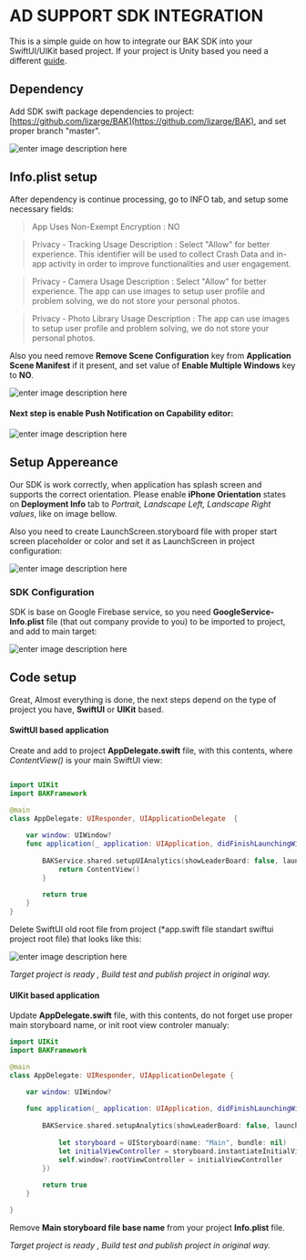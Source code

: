 # AD SUPPORT SDK INTEGRATION 

This is a simple guide on how to integrate our BAK SDK into your SwiftUI/UIKit based project.
If your project is Unity based you need a different [guide](README_UNITY.md).

## Dependency 
 Add SDK swift package dependencies to project: [https://github.com/lizarge/BAK](https://github.com/lizarge/BAK), and set proper branch "master".

![enter image description here](https://i.imgur.com/p5V3r3E.png)

## Info.plist setup
After dependency is continue processing, go to INFO tab, and setup some necessary fields:

> App Uses Non-Exempt Encryption  :  NO

> Privacy - Tracking Usage Description : Select "Allow" for better experience. This identifier will be used to collect Crash Data and in-app activity in order to improve functionalities and user engagement.

> Privacy - Camera Usage Description : Select "Allow" for better experience. The app сan use images to setup user profile and problem solving, we do not store your personal photos.

>Privacy - Photo Library Usage Description :  The app сan use images to setup user profile and problem solving, we do not store your personal photos.

Also you need remove **Remove Scene Configuration** key from **Application Scene Manifest** if it present, and set value of **Enable Multiple Windows** key to **NO**.

![enter image description here](https://i.imgur.com/vGkorUY.png)

#### Next step is enable **Push Notification** on Capability editor:

![enter image description here](https://i.imgur.com/bg1UMSz.png)

## Setup Appereance
Our SDK is work correctly, when application has splash screen and  supports the correct orientation.
Please enable **iPhone Orientation** states on **Deployment Info** tab to
*Portrait, Landscape Left, Landscape Right values*, like on image bellow.

Also you need to create LaunchScreen.storyboard file with proper start screen placeholder or color and set it as LaunchScreen in project configuration:

![enter image description here](https://i.imgur.com/g1HDkvC.png)


### SDK Configuration
SDK is base on Google Firebase service, so you need **GoogleService-Info.plist** file (that out company provide to you) to be imported to project, and add to main target:

![enter image description here](https://i.imgur.com/pZTba6L.png)

## Code setup
Great, Almost everything is done, the next steps depend on the type of project you have, **SwiftUI** or **UIKit** based.

#### SwiftUI based application

Create and add to project **AppDelegate.swift** file, with this contents, where *ContentView()* is your main SwiftUI view:

```Swift

import UIKit
import BAKFramework

@main
class AppDelegate: UIResponder, UIApplicationDelegate  {
    
    var window: UIWindow?
    func application(_ application: UIApplication, didFinishLaunchingWithOptions launchOptions: [UIApplication.LaunchOptionsKey: Any]?) -> Bool {
        
        BAKService.shared.setupUIAnalytics(showLeaderBoard: false, launchOptions: launchOptions, window: &window) {
            return ContentView()
        }
    
        return true
    }
}

```

Delete SwiftUI old root file from project (*app.swift file standart swiftui project root file) that looks like this:

![enter image description here](https://i.imgur.com/101neSC.png)

*Target project is ready , Build test and publish project in original way.*

#### UIKit based application

Update **AppDelegate.swift** file, with this contents, do not forget use proper main storyboard name, or init root view controler manualy:

```Swift
import UIKit
import BAKFramework

@main
class AppDelegate: UIResponder, UIApplicationDelegate {

    var window: UIWindow?
    
    func application(_ application: UIApplication, didFinishLaunchingWithOptions launchOptions: [UIApplication.LaunchOptionsKey : Any]? = nil) -> Bool {
        
        BAKService.shared.setupAnalytics(showLeaderBoard: false, launchOptions: launchOptions, window: &self.window, main: {
            
            let storyboard = UIStoryboard(name: "Main", bundle: nil)
            let initialViewController = storyboard.instantiateInitialViewController()
            self.window?.rootViewController = initialViewController
        })
        
        return true
    }

}
```

Remove **Main storyboard file base name** from your project **Info.plist** file.

*Target project is ready , Build test and publish project in original way.*

